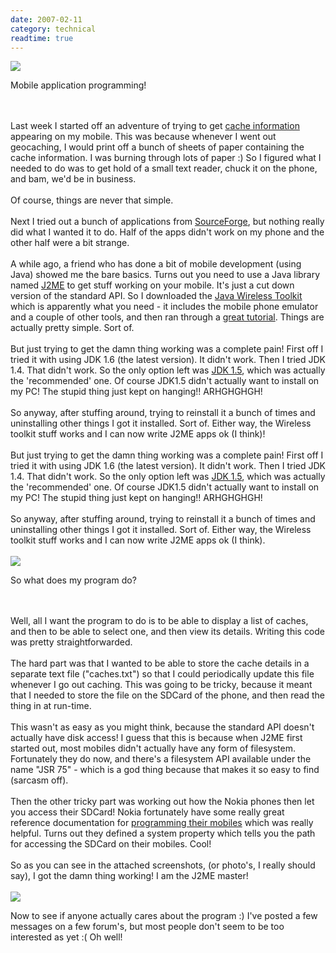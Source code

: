 ```yaml
---
date: 2007-02-11
category: technical
readtime: true
---
```

<img src="https://static.lachlanbarclay.net/pics/cache1.jpg" class="img-responsive" />

<p>Mobile application programming!</p>
<br /><br />Last week I started off an adventure of trying to get <a href="http://www.geocaching.com">cache information</a> appearing on my mobile. This was because whenever I went out geocaching, I would print off a bunch of sheets of paper containing the cache information. I was burning through lots of paper :) So I figured what I needed to do was to get hold of a small text reader, chuck it on the phone, and bam, we'd be in business.<br /><br />Of course, things are never that simple. <br /><br />Next I tried out a bunch of applications from <a href="http://sourceforge.net">SourceForge</a>, but nothing really did what I wanted it to do. Half of the apps didn't work on my phone and the other half were a bit strange. <br /><br />A while ago, a friend who has done a bit of mobile development (using Java) showed me the bare basics. Turns out you need to use a Java library named <a href="http://java.sun.com/javame/index.jsp">J2ME</a> to get stuff working on your mobile. It's just a cut down version of the standard API. So I downloaded the <a href="http://java.sun.com/products/sjwtoolkit/">Java Wireless Toolkit</a> which is apparently what you need - it includes the mobile phone emulator and a couple of other tools, and then ran through a <a href="http://today.java.net/pub/a/today/2005/02/09/j2me1.html">great tutorial</a>. Things are actually pretty simple. Sort of.<br /><br />But just trying to get the damn thing working was a complete pain! First off I tried it with using JDK 1.6 (the latest version). It didn't work. Then I tried JDK 1.4. That didn't work. So the only option left was <a href="http://java.sun.com/javase/downloads/index_jdk5.jsp">JDK 1.5</a>, which was actually the 'recommended' one. Of course JDK1.5 didn't actually want to install on my PC! The stupid thing just kept on hanging!! ARHGHGHGH!<br /><br />So anyway, after stuffing around, trying to reinstall it a bunch of times and uninstalling other things I got it installed. Sort of. Either way, the Wireless toolkit stuff works and I can now write J2ME apps ok (I think)!<br /><br />But just trying to get the damn thing working was a complete pain! First off I tried it with using JDK 1.6 (the latest version). It didn't work. Then I tried JDK 1.4. That didn't work. So the only option left was <a href="http://java.sun.com/javase/downloads/index_jdk5.jsp">JDK 1.5</a>, which was actually the 'recommended' one. Of course JDK1.5 didn't actually want to install on my PC! The stupid thing just kept on hanging!! ARHGHGHGH!<br /><br />So anyway, after stuffing around, trying to reinstall it a bunch of times and uninstalling other things I got it installed. Sort of. Either way, the Wireless toolkit stuff works and I can now write J2ME apps ok (I think).<br /><br />

<img src="https://static.lachlanbarclay.net/pics/cache2.jpg" class="img-responsive" />

<p>So what does my program do?</p><br /><br />Well, all I want the program to do is to be able to display a list of caches, and then to be able to select one, and then view its details.  Writing this code was pretty straightforwarded. <br /><br />The hard part was that I wanted to be able to store the cache details in a separate text file ("caches.txt") so that I could periodically update this file whenever I go out caching. This was going to be tricky, because it meant that I needed to store the file on the SDCard of the phone, and then read the thing in at run-time.<br /><br />This wasn't as easy as you might think, because the standard API doesn't actually have disk access! I guess that this is because when J2ME first started out, most mobiles didn't actually have any form of filesystem. Fortunately they do now, and there's a filesystem API available under the name "JSR 75" - which is a god thing because that makes it so easy to find (sarcasm off).<br /><br />Then the other tricky part was working out how the Nokia phones then let you access their SDCard! Nokia fortunately have some really great reference documentation for <a href="http://forum.nokia.com/main/platforms/s40/">programming their mobiles</a> which was really helpful. Turns out they defined a system property which tells you the path for accessing the SDCard on their mobiles. Cool!<br /><br />So as you can see in the attached screenshots, (or photo's, I really should say), I got the damn thing working! I am the J2ME master!<br /><br />

<img src="https://static.lachlanbarclay.net/pics/cache3.jpg" class="img-responsive" />

<p>Now to see if anyone actually cares about the program :) I've posted a few messages on a few forum's, but most people don't seem to be too interested as yet :( Oh well!</p>